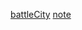[battleCity](http://C4I8.github.io/battleCity/BattleCity.html)
[note](http://C4I8.github.io/note/README)
